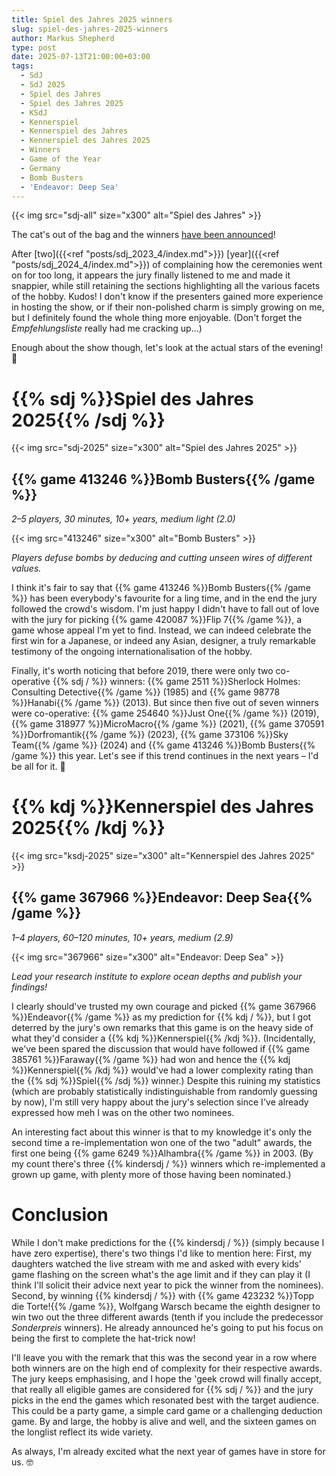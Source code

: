 ```yaml
---
title: Spiel des Jahres 2025 winners
slug: spiel-des-jahres-2025-winners
author: Markus Shepherd
type: post
date: 2025-07-13T21:00:00+03:00
tags:
  - SdJ
  - SdJ 2025
  - Spiel des Jahres
  - Spiel des Jahres 2025
  - KSdJ
  - Kennerspiel
  - Kennerspiel des Jahres
  - Kennerspiel des Jahres 2025
  - Winners
  - Game of the Year
  - Germany
  - Bomb Busters
  - 'Endeavor: Deep Sea'
---
```


{{< img src="sdj-all" size="x300" alt="Spiel des Jahres" >}}

The cat's out of the bag and the winners [have been announced](https://www.spiel-des-jahres.de/en/the-spiel-des-jahres-2025-is-bomb-busters/)!

After [two]({{<ref "posts/sdj_2023_4/index.md">}}) [year]({{<ref "posts/sdj_2024_4/index.md">}}) of complaining how the ceremonies went on for too long, it appears the jury finally listened to me and made it snappier, while still retaining the sections highlighting all the various facets of the hobby. Kudos! I don't know if the presenters gained more experience in hosting the show, or if their non-polished charm is simply growing on me, but I definitely found the whole thing more enjoyable. (Don't forget the *Empfehlungsliste* really had me cracking up…)

Enough about the show though, let's look at the actual stars of the evening! 🤩


# {{% sdj %}}Spiel des Jahres 2025{{% /sdj %}}

{{< img src="sdj-2025" size="x300" alt="Spiel des Jahres 2025" >}}


## {{% game 413246 %}}Bomb Busters{{% /game %}}

*2–5 players, 30 minutes, 10+ years, medium light (2.0)*

{{< img src="413246" size="x300" alt="Bomb Busters" >}}

*Players defuse bombs by deducing and cutting unseen wires of different values.*

I think it's fair to say that {{% game 413246 %}}Bomb Busters{{% /game %}} has been everybody's favourite for a ling time, and in the end the jury followed the crowd's wisdom. I'm just happy I didn't have to fall out of love with the jury for picking {{% game 420087 %}}Flip 7{{% /game %}}, a game whose appeal I'm yet to find. Instead, we can indeed celebrate the first win for a Japanese, or indeed any Asian, designer, a truly remarkable testimony of the ongoing internationalisation of the hobby.

Finally, it's worth noticing that before 2019, there were only two co-operative {{% sdj / %}} winners: {{% game 2511 %}}Sherlock Holmes: Consulting Detective{{% /game %}} (1985) and {{% game 98778 %}}Hanabi{{% /game %}} (2013). But since then five out of seven winners were co-operative: {{% game 254640 %}}Just One{{% /game %}} (2019), {{% game 318977 %}}MicroMacro{{% /game %}} (2021), {{% game 370591 %}}Dorfromantik{{% /game %}} (2023), {{% game 373106 %}}Sky Team{{% /game %}} (2024) and {{% game 413246 %}}Bomb Busters{{% /game %}} this year. Let's see if this trend continues in the next years – I'd be all for it. 🥰


# {{% kdj %}}Kennerspiel des Jahres 2025{{% /kdj %}}

{{< img src="ksdj-2025" size="x300" alt="Kennerspiel des Jahres 2025" >}}


## {{% game 367966 %}}Endeavor: Deep Sea{{% /game %}}

*1–4 players, 60–120 minutes, 10+ years, medium (2.9)*

{{< img src="367966" size="x300" alt="Endeavor: Deep Sea" >}}

*Lead your research institute to explore ocean depths and publish your findings!*

I clearly should've trusted my own courage and picked {{% game 367966 %}}Endeavor{{% /game %}} as my prediction for {{% kdj / %}}, but I got deterred by the jury's own remarks that this game is on the heavy side of what they'd consider a {{% kdj %}}Kennerspiel{{% /kdj %}}. (Incidentally, we've been spared the discussion that would have followed if {{% game 385761 %}}Faraway{{% /game %}} had won and hence the {{% kdj %}}Kennerspiel{{% /kdj %}} would've had a lower complexity rating than the {{% sdj %}}Spiel{{% /sdj %}} winner.) Despite this ruining my statistics (which are probably statistically indistinguishable from randomly guessing by now), I'm still very happy about the jury's selection since I've already expressed how meh I was on the other two nominees.

An interesting fact about this winner is that to my knowledge it's only the second time a re-implementation won one of the two "adult" awards, the first one being {{% game 6249 %}}Alhambra{{% /game %}} in 2003. (By my count there's three {{% kindersdj / %}} winners which re-implemented a grown up game, with plenty more of those having been nominated.)


# Conclusion

While I don't make predictions for the {{% kindersdj / %}} (simply because I have zero expertise), there's two things I'd like to mention here: First, my daughters watched the live stream with me and asked with every kids' game flashing on the screen what's the age limit and if they can play it (I think I'll solicit their advice next year to pick the winner from the nominees). Second, by winning {{% kindersdj / %}} with {{% game 423232 %}}Topp die Torte!{{% /game %}}, Wolfgang Warsch became the eighth designer to win two out the three different awards (tenth if you include the predecessor *Sonderpreis* winners). He already announced he's going to put his focus on being the first to complete the hat-trick now!

I'll leave you with the remark that this was the second year in a row where both winners are on the high end of complexity for their respective awards. The jury keeps emphasising, and I hope the 'geek crowd will finally accept, that really all eligible games are considered for {{% sdj / %}} and the jury picks in the end the games which resonated best with the target audience. This could be a party game, a simple card game or a challenging deduction game. By and large, the hobby is alive and well, and the sixteen games on the longlist reflect its wide variety.

As always, I'm already excited what the next year of games have in store for us. 🤓
